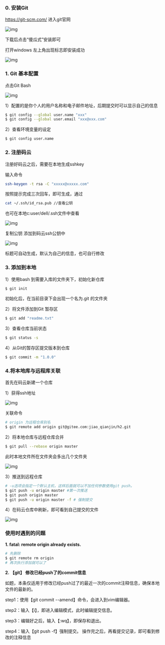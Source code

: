 ### 0. 安装Git

https://git-scm.com/ 进入git官网

![img](E:\有道笔记\qq8A56EC72AACBDFBB0BBA5D9AC8BA9598\ffb4f5e120904fc2be48777d7c5b8737\clipboard.png)

下载后点击“傻瓜式”安装即可

打开windows 左上角出现标志即安装成功

![img](E:\有道笔记\qq8A56EC72AACBDFBB0BBA5D9AC8BA9598\0029711928d44cf6b0377b6514052739\clipboard.png)

### 1. Git 基本配置

点击Git Bash

![img](E:\有道笔记\qq8A56EC72AACBDFBB0BBA5D9AC8BA9598\15e451fe9e8d4f7d9b545d9dc39960d4\clipboard.png)

1）配置的是你个人的用户名称和电子邮件地址，后期提交时可以显示自己的信息

```bash
$ git config --global user.name "xxx" 
$ git config --global user.email "xxx@xxx.com" 
```



2）查看环境变量的设定

```bash
$ git config user.name 
```



### 2. 注册码云

注册好码云之后，需要在本地生成sshkey

输入命令

```bash
ssh-keygen -t rsa -C "xxxxx@xxxxx.com"  
```

按照提示完成三次回车，即可生成，通过

```bash
cat ~/.ssh/id_rsa.pub //查看公钥 
```



也可在本地c:user/dell/.ssh文件中查看

![img](E:\有道笔记\qq8A56EC72AACBDFBB0BBA5D9AC8BA9598\f1aecbbf9d8b4f88b6c57d157270b5b4\clipboard.png)

复制公钥 添加到码云ssh公钥中

![img](E:\有道笔记\qq8A56EC72AACBDFBB0BBA5D9AC8BA9598\5139f1def9714524abb27483fd5a4d29\clipboard.png)

标题可自动生成，默认为自己的信息，也可自行修改

### 3. 添加到本地

1）使用bash 到需要入库的文件夹下，初始化新仓库

```bash
$ git init 
```



初始化后，在当前目录下会出现一个名为.git 的文件夹

2）将文件添加到Git 暂存区

```bash
$ git add "readme.txt"  
```



3）查看仓库当前状态

```bash
$ git status -s 
```



4）从Git的暂存区提交版本到仓库

```bash
$ git commit -m "1.0.0" 
```



### 4.将本地库与远程库关联

首先在码云新建一个仓库

1）获得ssh地址

![img](E:\有道笔记\qq8A56EC72AACBDFBB0BBA5D9AC8BA9598\fd360e30ec2848619b4f7ec9a2696ccf\clipboard.png)

关联命令

```bash
# origin 为远程仓库别名  
$ git remote add origin git@gitee.com:jiao_qianjin/h2.git 
```



2）将本地仓库与远程仓库合并

```bash
$ git pull --rebase origin master 
```



此时本地文件所在文件夹会多出几个文件夹

![img](E:\有道笔记\qq8A56EC72AACBDFBB0BBA5D9AC8BA9598\dc86e38f436e46dd9818c89b4314b499\clipboard.png)

3）推送到远程仓库

```bash
# -u选项会指定一个默认主机，这样后面就可以不加任何参数使用git push。
$ git push -u origin master #第一次推送   
$ git push origin master 
$ git push -u origin master -f # 强制提交 
```



4）在码云仓库中刷新，即可看到自己提交的文件

![img](E:\有道笔记\qq8A56EC72AACBDFBB0BBA5D9AC8BA9598\c93494fc7a39490aa10a9c7260924cd8\clipboard.png)



### 使用时遇到的问题



**1. fatal: remote origin already exists.** 

```bash
# 先删除 
$ git remote rm origin
# 再次执行添加就可以了　 
```

**2. 【git】 修改已经push了的commit信息**

如题，本条仅适用于修改已经push过了的最近一次的commit注释信息，确保本地文件的最新的。 

step1：使用【git commit --amend】命令，会进入到vim编辑器。 

step2：输入【i】，即进入编辑模式，此时编辑提交信息。 

step3：编辑好之后，输入【:wq】，即保存和退出。 

step4：输入【git push -f】强制提交。 操作完之后，再看提交记录，即可看到修改的注释信息 